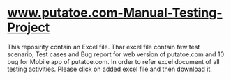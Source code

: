 # www.putatoe.com-Manual-Testing-Project

This reposirity contain an Excel file.  Thar excel file contain few test scenario, Test cases and Bug report for web version of putatoe.com and 10 bug for Mobile app of putatoe.com.
In order to refer excel document of all testing activities. Please click on added excel file and then download it.
